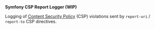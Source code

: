 **Symfony CSP Report Logger (WIP)**

Logging of [Content Security Policy](https://developer.mozilla.org/en-US/docs/Web/HTTP/CSP) (CSP) violations sent by `report-uri` / `report-to` CSP directives.
